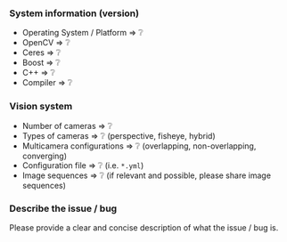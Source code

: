 ### System information (version)

* Operating System / Platform => ❔
* OpenCV => ❔
* Ceres => ❔
* Boost => ❔
* C++ => ❔
* Compiler => ❔

### Vision system

* Number of cameras => ❔
* Types of cameras => ❔ (perspective, fisheye, hybrid)
* Multicamera configurations => ❔ (overlapping, non-overlapping, converging)
* Configuration file => ❔ (i.e. `*.yml`)
* Image sequences => ❔ (if relevant and possible, please share image sequences)

### Describe the issue / bug

Please provide a clear and concise description of what the issue / bug is.